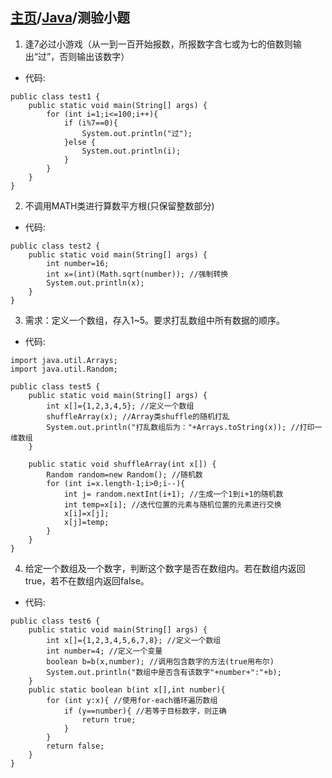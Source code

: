## [主页](../README.md)/[Java](./readme.md)/测验小题

1. 逢7必过小游戏（从一到一百开始报数，所报数字含七或为七的倍数则输出“过”，否则输出该数字）
- 代码:
```
public class test1 {
    public static void main(String[] args) {
        for (int i=1;i<=100;i++){
            if (i%7==0){
                System.out.println("过");
            }else {
                System.out.println(i);
            }
        }
    }
}
```
2. 不调用MATH类进行算数平方根(只保留整数部分)
- 代码:
```
public class test2 {
    public static void main(String[] args) {
        int number=16;
        int x=(int)(Math.sqrt(number)); //强制转换
        System.out.println(x);
    }
}
```
3. 需求：定义一个数组，存入1~5。要求打乱数组中所有数据的顺序。
- 代码:
```
import java.util.Arrays;
import java.util.Random;

public class test5 {
    public static void main(String[] args) {
        int x[]={1,2,3,4,5}; //定义一个数组
        shuffleArray(x); //Array类shuffle的随机打乱
        System.out.println("打乱数组后为："+Arrays.toString(x)); //打印一维数组
    }

    public static void shuffleArray(int x[]) {
        Random random=new Random(); //随机数
        for (int i=x.length-1;i>0;i--){
            int j= random.nextInt(i+1); //生成一个1到i+1的随机数
            int temp=x[i]; //迭代位置的元素与随机位置的元素进行交换
            x[i]=x[j];
            x[j]=temp;
        }
    }
}
```
4. 给定一个数组及一个数字，判断这个数字是否在数组内。若在数组内返回true，若不在数组内返回false。
- 代码:
```
public class test6 {
    public static void main(String[] args) {
        int x[]={1,2,3,4,5,6,7,8}; //定义一个数组
        int number=4; //定义一个变量
        boolean b=b(x,number); //调用包含数字的方法(true用布尔)
        System.out.println("数组中是否含有该数字"+number+":"+b);
    }
    public static boolean b(int x[],int number){
        for (int y:x){ //使用for-each循环遍历数组
            if (y==number){ //若等于目标数字，则正确
                return true;
            }
        }
        return false;
    }
}
```
